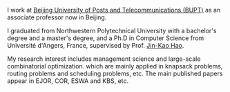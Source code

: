 I work at [Beijing University of Posts and Telecommunications (BUPT)](https://www.bupt.edu.cn/) as an associate professor now in Beijing. 

I graduated from Northwestern Polytechnical University with a bachelor's degree and a master's degree, and a Ph.D in Computer Science from Université d'Angers, France, supervised by Prof. [Jin-Kao Hao](https://leria-info.univ-angers.fr/~jinkao.hao/). 

My research interest includes management science and large-scale combinatorial optimization. which are mainly applied in knapsack problems, routing problems and scheduling problems, etc. The main published papers appear in EJOR, COR, ESWA and KBS, etc. 

<!--
I have received several research grants from National Science Foundation of China (NSFC) and Zhongxing Telecommunication Equipment Corporation (ZTE), etc.
-->